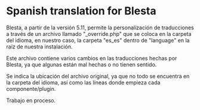 # Spanish translation for Blesta

Blesta, a partir de la versión 5.11, permite la personalización de traducciones a través de un archivo llamado "\_override.php" que se coloca en la carpeta del idioma, en nuestro caso, la carpeta "es_es" dentro de "language" en la raíz de nuestra instalación. 

Este archivo contiene varios cambios en las traducciones hechas por Blesta, ya que algunas están mal hechas o no tienen sentido.

Se indica la ubicación del archivo original, ya que no todo se encuentra en la carpeta del idioma, así como las líneas donde empieza cada componente/plugin.

Trabajo en proceso.